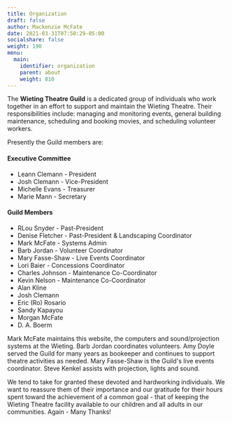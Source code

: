 ```yaml
---
title: Organization
draft: false
author: Mackenzie McFate
date: 2021-03-31T07:50:29-05:00
socialshare: false
weight: 190
menu:
  main:
    identifier: organization
    parent: about
    weight: 810
---
```


The **Wieting Theatre Guild** is a dedicated group of individuals who work together in an effort to support and maintain the Wieting Theatre. Their responsibilities include: managing and monitoring events, general building maintenance, scheduling and booking movies, and scheduling volunteer workers.

Presently the Guild members are:

#### Executive Committee
  - Leann Clemann - President
  - Josh Clemann - Vice-President
  - Michelle Evans - Treasurer
  - Marie Mann - Secretary

#### Guild Members
  - RLou Snyder - Past-President
  - Denise Fletcher - Past-President & Landscaping Coordinator
  - Mark McFate - Systems Admin
  - Barb Jordan - Volunteer Coordinator
  - Mary Fasse-Shaw - Live Events Coordinator
  - Lori Baier - Concessions Coordinator
  - Charles Johnson - Maintenance Co-Coordinator
  - Kevin Nelson - Maintenance Co-Coordinator
  - Alan Kline
  - Josh Clemann
  - Eric (Ro) Rosario
  - Sandy Kapayou
  - Morgan McFate
  - D. A. Boerm

Mark McFate maintains this website, the computers and sound/projection systems at the Wieting. Barb Jordan coordinates volunteers. Amy Doyle served the Guild for many years as bookeeper and continues to support theatre activities as needed.  Mary Fasse-Shaw is the Guild's live events coordinator. Steve Kenkel assists with projection, lights and sound.  

We tend to take for granted these devoted and hardworking individuals.  We want to reassure them of their importance and our gratitude for their hours spent toward the achievement of a common goal - that of keeping the Wieting Theatre facility available to our children and all adults in our communities.   Again - Many Thanks!
